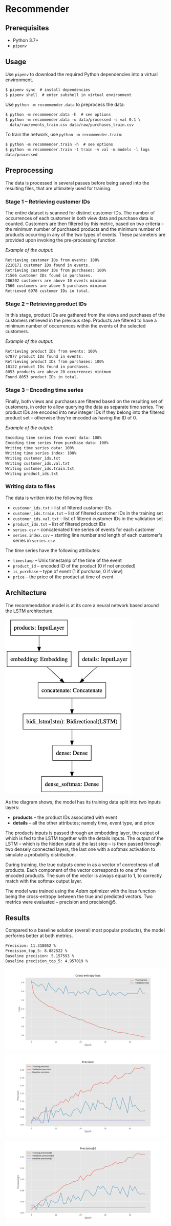 # Recommender


## Prerequisites

- Python 3.7+
- `pipenv`


## Usage

Use `pipenv` to download the required Python dependencies into a virtual environment.

```console
$ pipenv sync  # install dependencies
$ pipenv shell  # enter subshell in virtual environment
```

Use `python -m recommender.data` to preprocess the data:

```console
$ python -m recommender.data -h  # see options
$ python -m recommender.data -o data/processed -s val 0.1 \
  data/raw/events_train.csv data/raw/purchases_train.csv
```

To train the network, use `python -m recommender.train`:

```console
$ python -m recommender.train -h  # see options
$ python -m recommender.train -t train -v val -m models -l logs data/processed
```


## Preprocessing

The data is processed in several passes before being saved into the resulting files, that are ultimately used for training.


### Stage 1 – Retrieving customer IDs

The entire dataset is scanned for distinct customer IDs.
The number of occurrences of each customer in both view data and purchase data is counted.
Customers are then filtered by this metric, based on two criteria – the minimum number of purchased products and the minimum number of products occurring in any of the two types of events.
These parameters are provided upon invoking the pre-processing function.

*Example of the output:*

```
Retrieving customer IDs from events: 100%
2210171 customer IDs found in events.
Retrieving customer IDs from purchases: 100%
71566 customer IDs found in purchases.
206202 customers are above 10 events minimum
7560 customers are above 5 purchases minimum
Retrieved 6978 customer IDs in total.
```


### Stage 2 – Retrieving product IDs

In this stage, product IDs are gathered from the views and purchases of the customers retrieved in the previous step.
Products are filtered to have a minimum number of occurrences within the events of the selected customers.

*Example of the output:*

```
Retrieving product IDs from events: 100%
67877 product IDs found in events.
Retrieving product IDs from purchases: 100%
18122 product IDs found in purchases.
8053 products are above 20 occurrences minimum
Found 8053 product IDs in total.
```


### Stage 3 – Encoding time series

Finally, both views and purchases are filtered based on the resulting set of customers, in order to allow querying the data as separate time series.
The product IDs are encoded into new integer IDs if they belong into the filtered product set – otherwise they're encoded as having the ID of 0.

*Example of the output:*

```
Encoding time series from event data: 100%
Encoding time series from purchase data: 100%
Writing time series data: 100%
Writing time series index: 100%
Writing customer_ids.txt
Writing customer_ids.val.txt
Writing customer_ids.train.txt
Writing product_ids.txt
```


### Writing data to files

The data is written into the following files:

- `customer_ids.txt` – list of filtered customer IDs
- `customer_ids.train.txt` – list of filtered customer IDs in the training set
- `customer_ids.val.txt` – list of filtered customer IDs in the validation set
- `product_ids.txt` – list of filtered product IDs
- `series.csv` – concatenated time series of events for each customer
- `series.index.csv` – starting line number and length of each customer's series in `series.csv`

The time series have the following attributes:

- `timestamp` – Unix timestamp of the time of the event
- `product_id` – encoded ID of the product (0 if not encoded)
- `is_purchase` – type of event (1 if purchase, 0 if view)
- `price` – the price of the product at time of event


## Architecture

The recommendation model is at its core a neural network based around the LSTM architecture.

![](architecture.png)

As the diagram shows, the model has its training data split into two inputs layers:

- **products** – the product IDs associated with event
- **details** – all the other attributes; namely time, event type, and price

The products inputs is passed through an embedding layer, the output of which is fed to the LSTM together with the details inputs.
The output of the LSTM – which is the hidden state at the last step – is then passed through two densely connected layers, the last one with a softmax activation to simulate a probabilty distribution.

During training, the true outputs come in as a vector of correctness of all products.
Each component of the vector corresponds to one of the encoded products.
The sum of the vector is always equal to 1, to correctly match with the softmax output layer.

The model was trained using the *Adam* optimizer with the loss function being the cross-entropy between the true and predicted vectors.
Two metrics were evaluated – precision and precision@5.


## Results

Compared to a baseline solution (overall most popular products), the model performs better at both metrics.

```
Precision: 11.318052 %
Precision_top_5: 8.882522 %
Baseline precision: 5.157593 %
Baseline precision_top_5: 4.957019 %
```

![](loss.png)

![](precision.png)

![](precision-5.png)
